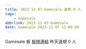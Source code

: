 ```yaml
---
title: 2023-12-07-Gamesale 違規 0 人
tags:
    - Gamesale
abbrlink: 2023-12-07-Gamesale
date: Gamesale-2023-12-07 12:00:00
---
```

Gamesale 板 [板規連結](https://www.ptt.cc/bbs/Gossiping/M.1637425085.A.07D.html)
昨天違規 0 人
